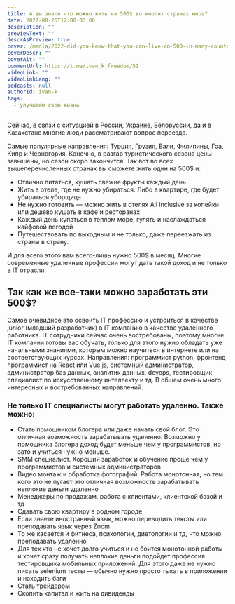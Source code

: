 ```yaml
---
title: А вы знали что можно жить на 500$ во многих странах мира?
date: 2022-08-25T12:00-03:00
description: ""
previewText: ""
descrAsPreview: true
cover: /media/2022-did-you-know-that-you-can-live-on-500-in-many-countries-of-the-world--1000x667.avif
coverDescr: ""
coverAlt: ""
commentUrl: https://t.me/ivan_k_freedom/52
videoLink: ""
videoLinkLang: ""
podcasts: null
authorId: ivan-k
tags:
  - улучшаем свою жизнь
---
```


Сейчас, в связи с ситуацией в России, Украине, Белоруссии, да и в Казахстане многие люди рассматривают вопрос переезда.

Самые популярные направления: Турция, Грузия, Бали, Филипины, Гоа, Кипр и Черногория. Конечно, в разгар туристического сезона цены завышены, но сезон скоро закончится. Так вот во всех вышеперечисленных странах вы сможете жить один на 500$ и:

- Отлично питаться, кушать свежие фрукты каждый день
- Жить в отеле, где не нужно убираться. Либо в квартире, где будет убираться уборщица
- Не нужно готовить — можно жить в отелях All inclusive за копейки или дешево кушать в кафе и ресторанах
- Каждый день купаться в теплом море, гулять и наслаждаться кайфовой погодой
- Путешествовать по выходным и не только, даже переезжать из страны в страну.

И для всего этого вам всего-лишь нужно 500$ в месяц. Многие современные удаленные профессии могут дать такой доход и не только в IT отрасли.

## Так как же все-таки можно заработать эти 500$?

Самое очевидное это освоить IT профессию и устроиться в качестве junior (младший разработчик) в IT компанию в качестве удаленного работника. IT сотрудники сейчас очень востребованы, поэтому многие IT компании готовы вас обучать, только для этого нужно обладать уже начальными знаниями, которым можно научиться в интернете или на соответствующих курсах. Направления: программист python, фронтенд программист на React или Vue.js, системный администратор, администратор баз данных, аналитик данных, devops, тестировщик, специалист по искусственному интеллекту и тд. В общем очень много интересных и востребованных направлений.

### Не только IT специалисты могут работать удаленно. Также можно:

- Стать помощником блогера или даже начать свой блог. Это отличная возможность зарабатывать удаленно. Возможно у помощника блогера доход будет меньше чем у программистов, но зато и учиться нужно меньше.
- SMM специалист. Хороший заработок и обучение проще чем у программистов и системных администраторов
- Видео монтаж и обработка фотографий. Работа монотонная, но тем кого это не пугает это отличная возможность зарабатывать неплохие деньги удаленно
- Менеджеры по продажам, работа с клиентами, клиентской базой и тд
- Сдавать свою квартиру в родном городе
- Если знаете иностранный язык, можно переводить тексты или преподавать язык через Zoom
- То же касается и фитнеса, психологии, диетологии и тд, что можно преподавать удаленно
- Для тех кто не хочет долго учиться и не боится монотонной работы и хочет сразу получать неплохие деньги подойдет профессия тестировщика мобильных приложений. Для этого даже не нужно писать selenium тесты — обычно нужно просто тыкать в приложении и находить баги
- Стать трейдером
- Скопить капитал и жить на дивиденды
